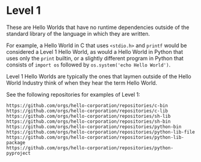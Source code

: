 # Level 1

These are Hello Worlds that have no runtime dependencies
outside of the standard library of the language in which
they are written.

For example, a Hello World in C that uses `<stdio.h>` and
`printf` would be considered a Level 1 Hello World, as would
a Hello World in Python that uses only the `print` builtin,
or a slightly different program in Python that consists of
`import os` followed by `os.system('echo Hello World')`.

Level 1 Hello Worlds are typically the ones that laymen
outside of the Hello World Industry think of when they hear
the term Hello World.

See the following repositories for examples of Level 1:

```
https://github.com/orgs/hello-corporation/repositories/c-bin
https://github.com/orgs/hello-corporation/repositories/c-lib
https://github.com/orgs/hello-corporation/repositories/sh-lib
https://github.com/orgs/hello-corporation/repositories/sh-bin
https://github.com/orgs/hello-corporation/repositories/python-bin
https://github.com/orgs/hello-corporation/repositories/python-lib-file
https://github.com/orgs/hello-corporation/repositories/python-lib-package
https://github.com/orgs/hello-corporation/repositories/python-pyproject
```
